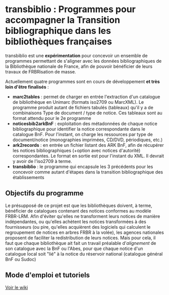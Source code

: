 transbiblio : Programmes pour accompagner la Transition bibliographique dans les bibliothèques françaises
==

transbiblio est une **expérimentation** pour concevoir un ensemble de programmes permettant de s'aligner avec les données bibliographiques de la Bibliothèque nationale de France, afin de pouvoir bénéficier de leurs travaux de FRBRisation de masse.

Actuellement quatre programmes sont en cours de développement **et très loin d'être finalisés** :

* **marc2tables** : permet de charger en entrée l'extraction d'un catalogue de bibliothèque en Unimarc (formats iso2709 ou MarcXML). Le programme produit autant de fichiers tabulés (tableaux) qu'il y a de combinaisons Type de document / type de notice. Ces tableaux sont au format attendu pour le 2e programme
* **noticesbib2arkBnF** : exploitation des métadonnées de chaque notice bibliographique pour identifier la notice correspondante dans le catalogue BnF. Pour l'instant, on charge les ressources par type de document/notice (monographies imprimées, CD/DVD, périodiques, etc.)
* **ark2records** : en entrée un fichier listant des ARK BnF, afin de récupérer les notices bibliographiques (+option avec notices d'autorité) correspondantes. Le format en sortie est pour l'instant du XML. Il devrait y avoir de l'iso2709 à terme.
* **transbiblio** : le programme qui encapsule les 3 précédents pour les concevoir comme autant d'étapes dans la transition bibliographique des établissements

Objectifs du programme
--

Le présupposé de ce projet est que les bibliothèques doivent, à terme, bénéficier de catalogues contenant des notices conformes au modèle FRBR-LRM. 
Afin d'éviter qu'elles ne transforment leurs notices de manière indépendantes, ou qu'elles achètent les notices transformées à des fournisseurs (ou pire, qu'elles acquièrent des logiciels qui calculent le regroupement de notices en arbres FRBR à la volée), les agences nationales proposent de faciliter la redistribution de leurs notices.
Mais pour cela, il faut que chaque bibliothèque ait fait un travail préalable d'*alignement* de son catalogue avec la BnF ou l'Abes, pour que chaque notice d'un catalogue local soit "lié" à la notice du réservoir national (catalogue général BnF ou Sudoc)

Mode d'emploi et tutoriels
--
[Voir le wiki](https://github.com/Lully/transbiblio/wiki "Consulter les pages du wiki sur Github")
